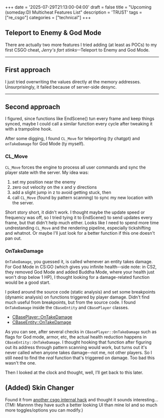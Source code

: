 +++
date = '2025-07-29T21:13:00-04:00'
draft = false
title = "Upcoming (someday:D) Multicheat Features List"
description = 'TRUST'
tags = ["re_csgo"]
categories = ["technical"]
+++

## Teleport to Enemy & God Mode

There are actually two more features I tried adding (at least as POCs) to my first CSGO cheat, *Jerry's fart stinks*--Teleport to Enemy and God Mode.

---

## First approach

I just tried overwriting the values directly at the memory addresses. Unsurprisingly, it failed because of server-side desync.

---

## Second approach

I figured, since functions like EndScene() tun every frame and keep things synced, maybe I could call a similar function every cycle after tweaking it with a trampoline hook.

After some digging, I found `CL_Move` for teleporting (ty chatgpt) and `onTakeDamage` for God Mode (ty myself).

### CL_Move

`CL_Move` forces the engine to process all user commands and sync the player state with the server. My idea was:  
1. set my position near the enemy
2. zero out velocity on the x and y directions
3. add a slight jump in z to avoid getting stuck, then 
4. call `CL_Move` (found by pattern scanning)
to sync my new location with the server.

Short story short, it didn't work. I thought maybe the update speed or frequency was off, so I tried tying it to EndScene() to send updates every frame, but that didn't help much either. Looks like I need to spend more time undrestanding `CL_Move` and the rendering pipeline, especially tickshifting and whatnot. Or maybe I'll just look for a better function if this one doesn't pan out.

### OnTakeDamage

`OnTakeDamage`, you guessed it, is called whenever an entity takes damage. For God Mode in CS:GO (which gives you infinite health--side note: in CS2, they removed God Mode and added Buddha Mode, where your health just won't drop below 1 HP), I thought looking for a damage-related function would be a good start.  

I poked around the source code (static analysis) and set some breakpoints (dynamic analysis) on functions triggered by player damage. Didn't find much useful from breakpoints, but from the source code. I found `OnTakeDamage` inside the `CBaseEntity` and `CBasePlayer` classes.

- [CBasePlayer::OnTakeDamage](https://github.com/ValveSoftware/source-sdk-2013/blob/39f6dde8fbc238727c020d13b05ecadd31bda4c0/src/game/server/player.cpp#L1079)
- [CBaseEntity::OnTakeDamage](https://github.com/ValveSoftware/source-sdk-2013/blob/39f6dde8fbc238727c020d13b05ecadd31bda4c0/src/game/server/baseentity.cpp#L1500)

As you can see, after several checks in `CBasePlayer::OnTakeDamage` such as flags for God mode, armor, etc, the actual health reduction happens in `CBaseEntity::OnTakeDamage`. I thought hooking that function after figuring out its address through pattern scanning would work, but turns out it's never called when anyone takes damage--not me, not other players. So I still need to find the *real* function that's triggered on damage. Too bad this wasn't the one.

Then I looked at the clock and thought, well, I’ll get back to this later.

## (Added) Skin Changer
Found it from [another csgo internal hack](https://github.com/CelestialPaler/CSGO-Internal-Hack) and thought it sounds interesting...(TMI: Mannnn they have such a better looking UI than mine lol and so much more toggles/options you can modify.)